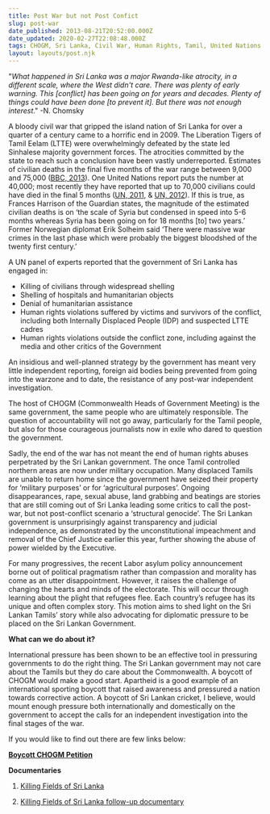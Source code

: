 ```yaml
---
title: Post War but not Post Confict
slug: post-war
date_published: 2013-08-21T20:52:00.000Z
date_updated: 2020-02-27T22:08:48.000Z
tags: CHOGM, Sri Lanka, Civil War, Human Rights, Tamil, United Nations
layout: layouts/post.njk
---
```


"*What happened in Sri Lanka was a major Rwanda-like atrocity, in a different scale, where the West didn't care. There was plenty of early warning. This [conflict] has been going on for years and decades. Plenty of things could have been done [to prevent it]. But there was not enough interest*." -N. Chomsky

A bloody civil war that gripped the island nation of Sri Lanka for over a quarter of a century came to a horrific end in 2009. The Liberation Tigers of Tamil Eelam (LTTE) were overwhelmingly defeated by the state led Sinhalese majority government forces. The atrocities committed by the state to reach such a conclusion have been vastly underreported. Estimates of civilian deaths in the final five months of the war range between 9,000 and 75,000 ([BBC, 2013](http://www.bbc.co.uk/news/world-asia-21873551)). One United Nations report puts the number at 40,000; most recently they have reported that up to 70,000 civilians could have died in the final 5 months ([UN, 2011](http://www.un.org/News/dh/infocus/Sri_Lanka/POE_Report_Full.pdf), & [UN, 2012](http://www.un.org/News/dh/infocus/Sri_Lanka/The_Internal_Review_Panel_report_on_Sri_Lanka.pdf)). If this is true, as Frances Harrison of the Guardian states, the magnitude of the estimated civilian deaths is on ‘the scale of Syria but condensed in speed into 5-6 months whereas Syria has been going on for 18 months [to] two years.’ Former Norwegian diplomat Erik Solheim said ‘There were massive war crimes in the last phase which were probably the biggest bloodshed of the twenty first century.’

A UN panel of experts reported that the government of Sri Lanka has engaged in:

- Killing of civilians through widespread shelling
- Shelling of hospitals and humanitarian objects
- Denial of humanitarian assistance
- Human rights violations suffered by victims and survivors of the conflict, including both Internally Displaced People (IDP) and suspected LTTE cadres
- Human rights violations outside the conflict zone, including against the media and other critics of the Government

An insidious and well-planned strategy by the government has meant very little independent reporting, foreign aid bodies being prevented from going into the warzone and to date, the resistance of any post-war independent investigation.

The host of CHOGM (Commonwealth Heads of Government Meeting) is the same government, the same people who are ultimately responsible. The question of accountability will not go away, particularly for the Tamil people, but also for those courageous journalists now in exile who dared to question the government.

Sadly, the end of the war has not meant the end of human rights abuses perpetrated by the Sri Lankan government. The once Tamil controlled northern areas are now under military occupation. Many displaced Tamils are unable to return home since the government have seized their property for ‘military purposes’ or for ‘agricultural purposes’. Ongoing disappearances, rape, sexual abuse, land grabbing and beatings are stories that are still coming out of Sri Lanka leading some critics to call the post-war, but not post-conflict scenario a ‘structural genocide’. The Sri Lankan government is unsurprisingly against transparency and judicial independence, as demonstrated by the unconstitutional impeachment and removal of the Chief Justice earlier this year, further showing the abuse of power wielded by the Executive.

For many progressives, the recent Labor asylum policy announcement borne out of political pragmatism rather than compassion and morality has come as an utter disappointment. However, it raises the challenge of changing the hearts and minds of the electorate. This will occur through learning about the plight that refugees flee. Each country’s refugee has its unique and often complex story. This motion aims to shed light on the Sri Lankan Tamils’ story while also advocating for diplomatic pressure to be placed on the Sri Lankan Government.

**What can we do about it?**

International pressure has been shown to be an effective tool in pressuring governments to do the right thing. The Sri Lankan government may not care about the Tamils but they do care about the Commonwealth. A boycott of CHOGM would make a good start. Apartheid is a good example of an international sporting boycott that raised awareness and pressured a nation towards corrective action. A boycott of Sri Lankan cricket, I believe, would mount enough pressure both internationally and domestically on the government to accept the calls for an independent investigation into the final stages of the war.

If you would like to find out there are few links below:

**[Boycott CHOGM Petition](https://www.change.org/en-AU/petitions/prime-minister-reconsider-chogm-2013-in-sri-lanka)**

**Documentaries**

1. [Killing Fields of Sri Lanka](https://www.youtube.com/watch?v=r3yPzyM0KMU&amp;bpctr=1582841718)

2. [Killing Fields of Sri Lanka follow-up documentary](https://www.youtube.com/watch?v=EWzlQeVKcUg)

